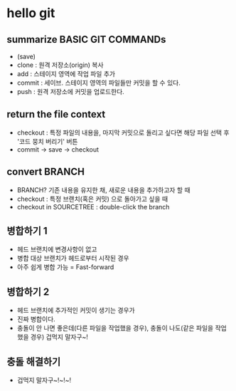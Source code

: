 # hello git

## summarize BASIC GIT COMMANDs

- (save)
- clone : 원격 저장소(origin) 복사
- add : 스테이지 영역에 작업 파일 추가
- commit : 세이브. 스테이지 영역의 파일들만 커밋을 할 수 있다.
- push : 원격 저장소에 커밋을 업로드한다.

## return the file context

- checkout : 특정 파일의 내용을, 마지막 커밋으로 돌리고 싶다면 해당 파일 선택 후 '코드 뭉치 버리기' 버튼
- commit -> save -> checkout

## convert BRANCH

- BRANCH? 기존 내용을 유지한 채, 새로운 내용을 추가하고자 할 때
- checkout : 특정 브랜치(혹은 커밋) 으로 돌아가고 싶을 때
- checkout in SOURCETREE : double-click the branch

## 병합하기 1

- 헤드 브랜치에 변경사항이 없고
- 병합 대상 브랜치가 헤드로부터 시작된 경우
- 아주 쉽게 병합 가능 = Fast-forward

## 병합하기 2

- 헤드 브랜치에 추가적인 커밋이 생기는 경우가
- 진짜 병합이다.
- 충돌이 안 나면 좋은데(다른 파일을 작업했을 경우), 충돌이 나도(같은 파일을 작업했을 경우) 겁먹지 말자구~!

## 충돌 해결하기

- 겁먹지 말자구~!~!~!